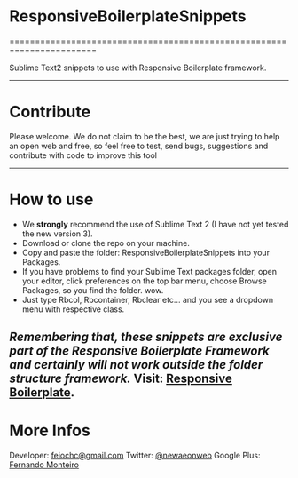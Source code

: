 <h1>ResponsiveBoilerplateSnippets</h1>

=======================================================================

Sublime Text2 snippets to use with Responsive Boilerplate framework.

-----------------------------------------------------------------------

<h1>Contribute</h1>

Please welcome. We do not claim to be the best, we are just trying to help an open web and free, so feel free to test, send bugs, suggestions and contribute with code to improve this tool


------------------------------------------------------------------------
<h1>How to use</h1>

- We <b>strongly</b> recommend the use of Sublime Text 2 (I have not yet tested the new version 3).
- Download or clone the repo on your machine.
- Copy and paste the folder: ResponsiveBoilerplateSnippets into your Packages.
- If you have problems to find your Sublime Text packages folder, open your editor, click preferences on the top bar menu, choose Browse Packages, so you find the folder. wow.
- Just type Rbcol, Rbcontainer, Rbclear etc... and you see a dropdown menu with respective class.


<em>Remembering that, these snippets are exclusive part of the Responsive Boilerplate Framework and certainly will not work outside the folder structure framework.</em>
<strong>Visit: <a href="http:www.responsiveboilerplate.com">Responsive Boilerplate</a>.</strong>
-----------------------------------------------------------------------

<h1>More Infos</h1>

Developer: feiochc@gmail.com
Twitter: <a href="https://twitter.com/@newaeonweb">@newaeonweb</a>
Google Plus: <a href="https://plus.google.com/102311871192373469721/posts">Fernando Monteiro</a>